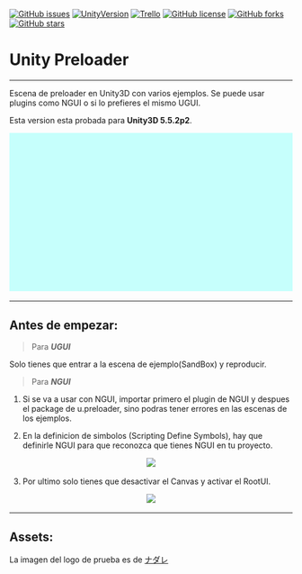 [![GitHub issues](https://img.shields.io/github/issues/MoonAntonio/u.preloader.svg)](https://github.com/MoonAntonio/u.preloader/issues)
[![UnityVersion](https://img.shields.io/badge/Unity-5.5.2p4-orange.svg)](https://unity3d.com/es)
[![Trello](https://img.shields.io/badge/Trello-OFF-red.svg)](https://github.com/MoonAntonio/u.preloader)
[![GitHub license](https://img.shields.io/badge/license-Apache%202-blue.svg)](https://raw.githubusercontent.com/MoonAntonio/u.preloader/master/LICENSE)
[![GitHub forks](https://img.shields.io/github/forks/MoonAntonio/u.preloader.svg)](https://github.com/MoonAntonio/u.preloader/network)
[![GitHub stars](https://img.shields.io/github/stars/MoonAntonio/u.preloader.svg)](https://github.com/MoonAntonio/u.preloader/stargazers)

# Unity Preloader
---
Escena de preloader en Unity3D con varios ejemplos. Se puede usar plugins como NGUI o si lo prefieres el mismo UGUI.

Esta version esta probada para **Unity3D 5.5.2p2**.

<p align="center"><img src="https://github.com/MoonAntonio/u.preloader/blob/master/Res/003.gif?raw=true"></p>

---

## Antes de empezar:

> Para ***UGUI***

Solo tienes que entrar a la escena de ejemplo(SandBox) y reproducir.

> Para ***NGUI***

1. Si se va a usar con NGUI, importar primero el plugin de NGUI y despues el package de u.preloader, sino podras tener errores en las escenas de los ejemplos.

2. En la definicion de simbolos (Scripting Define Symbols), hay que definirle NGUI para que reconozca que tienes NGUI en tu proyecto.

<p align="center"><img src="https://github.com/lPinchol/u.preloader/blob/master/Res/001.png"></p>

3. Por ultimo solo tienes que desactivar el Canvas y activar el RootUI.

<p align="center"><img src="https://github.com/lPinchol/u.preloader/blob/master/Res/002.png"></p>

---

## Assets:

La imagen del logo de prueba es de [ナダレ][1]

[1]: http://www.pixiv.net/member.php?id=2243289

